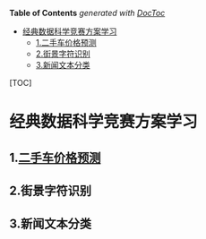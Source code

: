 <!-- START doctoc generated TOC please keep comment here to allow auto update -->
<!-- DON'T EDIT THIS SECTION, INSTEAD RE-RUN doctoc TO UPDATE -->
**Table of Contents**  *generated with [DocToc](https://github.com/thlorenz/doctoc)*

- [经典数据科学竞赛方案学习](#%E7%BB%8F%E5%85%B8%E6%95%B0%E6%8D%AE%E7%A7%91%E5%AD%A6%E7%AB%9E%E8%B5%9B%E6%96%B9%E6%A1%88%E5%AD%A6%E4%B9%A0)
  - [1.二手车价格预测](#1%E4%BA%8C%E6%89%8B%E8%BD%A6%E4%BB%B7%E6%A0%BC%E9%A2%84%E6%B5%8B)
  - [2.街景字符识别](#2%E8%A1%97%E6%99%AF%E5%AD%97%E7%AC%A6%E8%AF%86%E5%88%AB)
  - [3.新闻文本分类](#3%E6%96%B0%E9%97%BB%E6%96%87%E6%9C%AC%E5%88%86%E7%B1%BB)

<!-- END doctoc generated TOC please keep comment here to allow auto update -->

[TOC]

# 经典数据科学竞赛方案学习

## 1.[二手车价格预测](https://github.com/samprasgit/Learn_ML_in_Python/tree/master/数据竞赛学习/二手车价格预测)

## 2.街景字符识别

## 3.新闻文本分类

 



